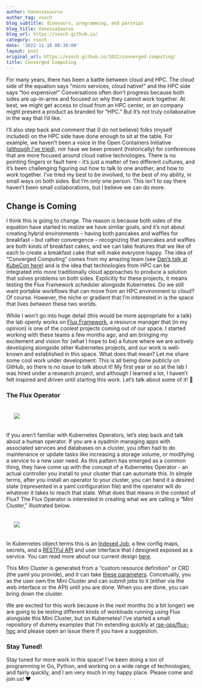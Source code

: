 ```yaml
---
author: Vanessasaurus
author_tag: vsoch
blog_subtitle: dinosaurs, programming, and parsnips
blog_title: VanessaSaurus
blog_url: https://vsoch.github.io/
category: vsoch
date: '2022-11-18 08:30:00'
layout: post
original_url: https://vsoch.github.io/2022/converged-computing/
title: Converged Computing
---
```


<p>For many years, there has been a battle between cloud and HPC. The cloud side of the equation says “micro services, cloud native!”
and the HPC side says “too expensive!” Conversations often don’t progress because both sides are up-in-arms and 
focused on why they cannot work together. At best, we might get access to cloud from an HPC center,
or an company might present a product as branded for “HPC.” But it’s not truly collaborative in the way that I’d like.</p>

<p>I’ll also step back and comment that (I do not believe) folks (myself included) on the HPC side have done enough
to sit at the table. For example, we haven’t been a voice in the Open Containers Initiative (<a href="https://supercontainers.github.io/containers-wg/" target="_blank">although I’ve tried</a>), nor have we been present (historically) for conferences that are more focused around cloud native technologies.
There is no pointing fingers or fault here - it’s just a matter of two different cultures, and it’s been challenging figuring out how to talk to one another, and how to work together. I’ve tried my best to be involved, to the best of my ability, in small ways on both sides. But I’m only one person. This isn’t to say there haven’t been small collaborations, but I believe we can do more.</p>

<h2 id="change-is-coming">Change is Coming</h2>

<p>I think this is going to change. The reason is because both sides of the equation have started to realize we have similar goals,
and it’s not about creating hybrid environments – having both pancakes and waffles for breakfast – but rather convergence – recognizing that pancakes and waffles are both kinds of breakfast cakes, and we can take features that we like of each to create a breakfast cake that will make everyone happy.
The idea of “Converged Computing” comes from my amazing team (see <a href="https://www.youtube.com/watch?v=9VwAcSOtph0" target="_blank">Dan’s talk at KubeCon here</a>) and is the idea that technologies from HPC can be integrated into more traditionally cloud approaches to produce a solution that
solves problems on both sides. Explicitly for these projects, it means testing the Flux Framework scheduler alongside Kubernetes. Do we still want portable workflows that can move from an HPC environment to cloud? Of course.
However, the niche or gradient that I’m interested in is the space that lives <em>between</em> these two worlds.</p>

<p>While I won’t go into huge detail (this would be more appropriate for a talk) the lab openly works on 
<a href="https://github.com/flux-framework" target="_blank">Flux Framework</a>, a resource manager that (in my opinion) is one of the coolest projects coming out of our space. I started working with these teams a few months ago, and am bringing my excitement and vision for (what I hope to be) a future where we are actively developing alongside other Kubernetes projects, and our work is well-known and established in this space.
What does that mean? Let me share some cool work under development. This is all being done publicly on GitHub, so there is
no issue to talk about it! My first year or so at the lab I was hired under a research project, and although I learned a lot, I haven’t felt inspired and driven until starting this work. Let’s talk about some of it! 🎉️</p>

<h3 id="the-flux-operator">The Flux Operator</h3>

<div style="padding: 20px;">
<img src="https://flux-framework.org/flux-operator/_images/the-operator.jpg" />
</div>

<p>If you aren’t familiar with Kubernetes Operators, let’s step back and talk about a human operator. If you are a syadmin managing apps
with associated services and databases on a cluster, you often had to do maintenance or update tasks like increasing a storage volume,
or modifying a service to a new user need. As this pattern has emerged as a common thing, they have come up with the concept of a Kubernetes Operator - an actual controller you install to your cluster that can automate this. In simple terms, after you install an operator to your cluster,
you can hand it a desired state (represented in a yaml configuration file) and the operator will do whatever it takes to reach that state. What does that means in the context of Flux? The Flux Operator is interested in creating
what we are calling a “Mini Cluster,” illustrated below.</p>

<div style="padding: 20px;">
<img src="https://flux-framework.org/flux-operator/_images/design-three-team1.png" />
</div>

<p>In Kubernetes object terms this is an <a href="https://kubernetes.io/docs/tasks/job/indexed-parallel-processing-static/" target="_blank">Indexed Job</a>, a few config maps, secrets, and a <a href="https://flux-framework.org/flux-restful-api/" target="_blank">RESTFul API</a> and user interface that I designed exposed as a service.  You can read more about our current design <a href="https://flux-framework.org/flux-operator/development/designs.html" target="_blank">here</a>.</p>

<p>This Mini Cluster is generated from a “custom resource definition” or CRD (the yaml you provide), and it can take <a href="https://flux-framework.org/flux-operator/getting_started/custom-resource-definition.html" target="_blank">these parameters</a>. Concetually, you as the user own the Mini Cluster and can submit jobs to it (either via the web interface or the API) until you are done. When you are done, you can bring down the cluster.</p>

<p>We are excited for this work because in the next months (to a bit longer) we are going to be testing different kinds of workloads 
running using Flux alongside this Mini Cluster, but on Kubernetes! I’ve started a small repository of dummy examples that I’m extending quickly at
<a href="https://github.com/rse-ops/flux-hpc" target="_blank">rse-ops/flux-hpc</a> and please open an issue there if you have a suggestion.</p>

<h3 id="stay-tuned">Stay Tuned!</h3>

<p>Stay tuned for more work in this space! I’ve been doing a ton of programming in Go, Python, and working
on a wide range of technologies, and fairly quickly, and I am very much in my happy place. Please come and join us! ❤️</p>